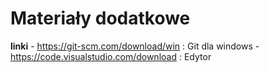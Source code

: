 # Materiały dodatkowe

**linki**
    - https://git-scm.com/download/win : Git dla windows
    - https://code.visualstudio.com/download : Edytor